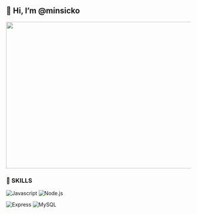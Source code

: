 ## 👋 Hi, I’m @minsicko

<img src="https://media.giphy.com/media/zOvBKUUEERdNm/giphy.gif" width="700" height="400" />

### 🔨 SKILLS
![Javascript](https://img.shields.io/badge/Javascript-000000?style=for-the-badge&logo=Javascript&logoColor=white)
![Node.js](https://img.shields.io/badge/Node.js-000000?style=for-the-badge&logo=Node.js&logoColor=white)

![Express](https://img.shields.io/badge/Express-000000?style=for-the-badge&logo=Express&logoColor=white)
![MySQL](https://img.shields.io/badge/MySQL-000000?style=for-the-badge&logo=MySQL&logoColor=white)

<!---
minsicko/minsicko is a ✨ special ✨ repository because its `README.md` (this file) appears on your GitHub profile.
You can click the Preview link to take a look at your changes.
--->
